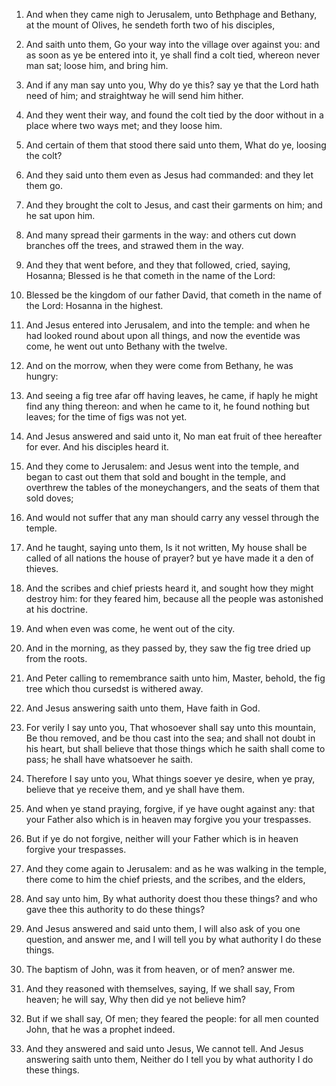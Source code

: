 1. And when they came nigh to Jerusalem, unto Bethphage and Bethany,
at the mount of Olives, he sendeth forth two of his disciples,

2. And saith unto them, Go your way into the village over against you:
and as soon as ye be entered into it, ye shall find a colt tied,
whereon never man sat; loose him, and bring him.

3. And if any man say unto you, Why do ye this? say ye that the Lord
hath need of him; and straightway he will send him hither.

4. And they went their way, and found the colt tied by the door
without in a place where two ways met; and they loose him.

5. And certain of them that stood there said unto them, What do ye,
loosing the colt?

6. And they said unto them even as Jesus had
commanded: and they let them go.

7. And they brought the colt to Jesus, and cast their garments on
him; and he sat upon him.

8. And many spread their garments in the way: and others cut down
branches off the trees, and strawed them in the way.

9. And they that went before, and they that followed, cried, saying,
Hosanna; Blessed is he that cometh in the name of the Lord:

10. Blessed be the kingdom of our father David, that cometh in the name of
the Lord: Hosanna in the highest.

11. And Jesus entered into Jerusalem, and into the temple: and when
he had looked round about upon all things, and now the eventide was
come, he went out unto Bethany with the twelve.

12. And on the morrow, when they were come from Bethany, he was
hungry:

13. And seeing a fig tree afar off having leaves, he came,
if haply he might find any thing thereon: and when he came to it, he
found nothing but leaves; for the time of figs was not yet.

14. And Jesus answered and said unto it, No man eat fruit of thee
hereafter for ever. And his disciples heard it.

15. And they come to Jerusalem: and Jesus went into the temple, and
began to cast out them that sold and bought in the temple, and
overthrew the tables of the moneychangers, and the seats of them that
sold doves;

16. And would not suffer that any man should carry any
vessel through the temple.

17. And he taught, saying unto them, Is it not written, My house
shall be called of all nations the house of prayer? but ye have made
it a den of thieves.

18. And the scribes and chief priests heard it, and sought how they
might destroy him: for they feared him, because all the people was
astonished at his doctrine.

19. And when even was come, he went out of the city.

20. And in the morning, as they passed by, they saw the fig tree
dried up from the roots.

21. And Peter calling to remembrance saith unto him, Master, behold,
the fig tree which thou cursedst is withered away.

22. And Jesus answering saith unto them, Have faith in God.

23. For verily I say unto you, That whosoever shall say unto this
mountain, Be thou removed, and be thou cast into the sea; and shall
not doubt in his heart, but shall believe that those things which he
saith shall come to pass; he shall have whatsoever he saith.

24. Therefore I say unto you, What things soever ye desire, when ye
pray, believe that ye receive them, and ye shall have them.

25. And when ye stand praying, forgive, if ye have ought against
any: that your Father also which is in heaven may forgive you your
trespasses.

26. But if ye do not forgive, neither will your Father which is in
heaven forgive your trespasses.

27. And they come again to Jerusalem: and as he was walking in the
temple, there come to him the chief priests, and the scribes, and the
elders,

28. And say unto him, By what authority doest thou these
things? and who gave thee this authority to do these things?

29. And Jesus answered and said unto them, I will also ask of you one
question, and answer me, and I will tell you by what authority I do
these things.

30. The baptism of John, was it from heaven, or of men? answer me.

31. And they reasoned with themselves, saying, If we shall say, From
heaven; he will say, Why then did ye not believe him?

32. But if we
shall say, Of men; they feared the people: for all men counted John,
that he was a prophet indeed.

33. And they answered and said unto Jesus, We cannot tell. And Jesus
answering saith unto them, Neither do I tell you by what authority I
do these things.